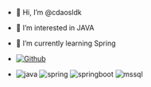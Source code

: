 - 👋 Hi, I’m @cdaosldk
- 👀 I’m interested in JAVA
- 🌱 I’m currently learning Spring

- [![Github](https://www.codenary.co.kr/widget/github/api?username=길가던행자)](https://www.codenary.co.kr/user-profile/detail/길가던행자?github_ride=true&utm_source=github)

- ![java](https://www.codenary.co.kr/widget/github-techstack/api?name=java) ![spring](https://www.codenary.co.kr/widget/github-techstack/api?name=spring) ![springboot](https://www.codenary.co.kr/widget/github-techstack/api?name=springboot) ![mssql](https://www.codenary.co.kr/widget/github-techstack/api?name=mssql) 

<!---
cdaosldk/cdaosldk is a ✨ special ✨ repository because its `README.md` (this file) appears on your GitHub profile.
You can click the Preview link to take a look at your changes.
--->
